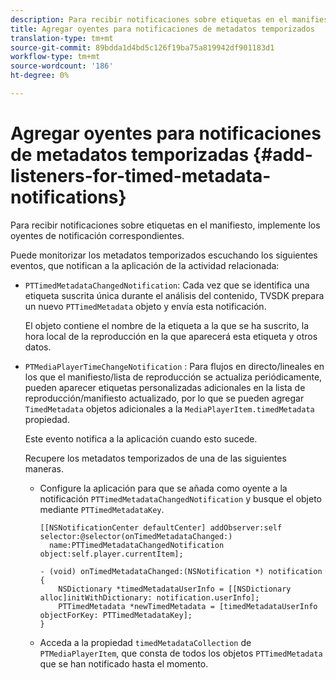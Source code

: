 ```yaml
---
description: Para recibir notificaciones sobre etiquetas en el manifiesto, implemente los oyentes de notificación correspondientes.
title: Agregar oyentes para notificaciones de metadatos temporizados
translation-type: tm+mt
source-git-commit: 89bdda1d4bd5c126f19ba75a819942df901183d1
workflow-type: tm+mt
source-wordcount: '186'
ht-degree: 0%

---
```



# Agregar oyentes para notificaciones de metadatos temporizadas {#add-listeners-for-timed-metadata-notifications}

Para recibir notificaciones sobre etiquetas en el manifiesto, implemente los oyentes de notificación correspondientes.

Puede monitorizar los metadatos temporizados escuchando los siguientes eventos, que notifican a la aplicación de la actividad relacionada:

* `PTTimedMetadataChangedNotification`: Cada vez que se identifica una etiqueta suscrita única durante el análisis del contenido, TVSDK prepara un nuevo  `PTTimedMetadata` objeto y envía esta notificación.

   El objeto contiene el nombre de la etiqueta a la que se ha suscrito, la hora local de la reproducción en la que aparecerá esta etiqueta y otros datos.

* `PTMediaPlayerTimeChangeNotification` : Para flujos en directo/lineales en los que el manifiesto/lista de reproducción se actualiza periódicamente, pueden aparecer etiquetas personalizadas adicionales en la lista de reproducción/manifiesto actualizado, por lo que se pueden agregar  `TimedMetadata` objetos adicionales a la  `MediaPlayerItem.timedMetadata` propiedad.

   Este evento notifica a la aplicación cuando esto sucede.

   Recupere los metadatos temporizados de una de las siguientes maneras.

   * Configure la aplicación para que se añada como oyente a la notificación `PTTimedMetadataChangedNotification` y busque el objeto mediante `PTTimedMetadataKey`.

      ```
      [[NSNotificationCenter defaultCenter] addObserver:self selector:@selector(onTimedMetadataChanged:)  
        name:PTTimedMetadataChangedNotification object:self.player.currentItem]; 
      
      - (void) onTimedMetadataChanged:(NSNotification *) notification { 
          NSDictionary *timedMetadataUserInfo = [[NSDictionary alloc]initWithDictionary: notification.userInfo]; 
          PTTimedMetadata *newTimedMetadata = [timedMetadataUserInfo objectForKey: PTTimedMetadataKey]; 
      }
      ```

   * Acceda a la propiedad `timedMetadataCollection` de `PTMediaPlayerItem`, que consta de todos los objetos `PTTimedMetadata` que se han notificado hasta el momento.


